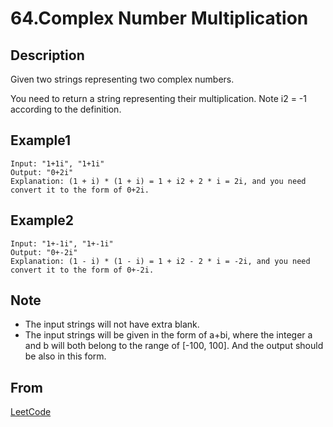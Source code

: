 # 64.Complex Number Multiplication

## Description

Given two strings representing two complex numbers.

You need to return a string representing their multiplication. Note i2 = -1 according to the definition.

## Example1

```
Input: "1+1i", "1+1i"
Output: "0+2i"
Explanation: (1 + i) * (1 + i) = 1 + i2 + 2 * i = 2i, and you need convert it to the form of 0+2i.
```

## Example2

```
Input: "1+-1i", "1+-1i"
Output: "0+-2i"
Explanation: (1 - i) * (1 - i) = 1 + i2 - 2 * i = -2i, and you need convert it to the form of 0+-2i.
```

## Note

* The input strings will not have extra blank.
* The input strings will be given in the form of a+bi, where the integer a and b will both belong to the range of [-100, 100]. And the output should be also in this form.

## From

[LeetCode](https://leetcode.com/problems/complex-number-multiplication)
